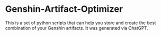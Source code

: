 # Genshin-Artifact-Optimizer
This is a set of python scripts that can help you store and create the best combination of your Genshin artifacts. It was generated via ChatGPT.
